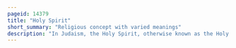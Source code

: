 ```yaml
---
pageid: 14379
title: "Holy Spirit"
short_summary: "Religious concept with varied meanings"
description: "In Judaism, the Holy Spirit, otherwise known as the Holy Ghost, is the divine Force, Quality and Influence of God over the Universe or his Creatures. In nicene Christianity the Holy Spirit is the third Person of the Trinity. The Holy Spirit Acts in Islam as a Messenger or a Prophet of divine Action. The Holy Spirit is considered by the Bahai Faith to be the intermediary between God and Man and the outpouring Grace of God and the Effulgent rays which Emanate from his Manifestation."
---
```


